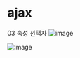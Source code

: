 # ajax

03 속성 선택자
![image](https://user-images.githubusercontent.com/54789601/113527790-95598780-95f9-11eb-95ce-a7dd6a412ac3.png)


![image](https://user-images.githubusercontent.com/54789601/113527792-98547800-95f9-11eb-9a41-b6fcf5ee78f7.png)
